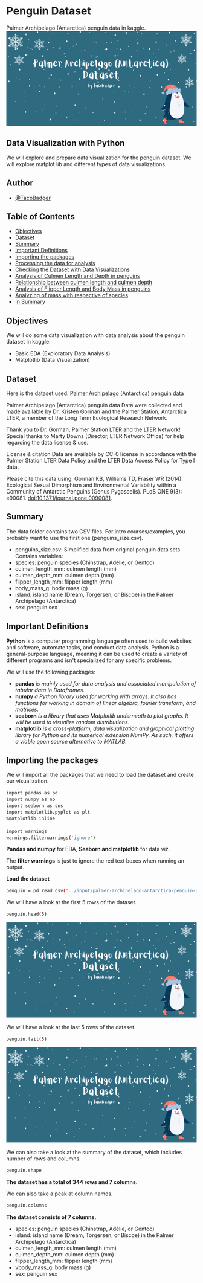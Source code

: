 # Penguin Dataset
Palmer Archipelago (Antarctica) penguin data in kaggle.
![](https://github.com/TacoBadger/Penguin-Dataset/blob/main/penguin.png?raw=true)

## Data Visualization with Python
We will explore and prepare data visualization for the penguin dataset. We will explore matplot lib and different types of data visualizations.

## Author
- [@TacoBadger](https://github.com/TacoBadger)

## Table of Contents
  - [Objectives](#objectives)
  - [Dataset](#dataset)
  - [Summary](#summary)
  - [Important Definitions](#important-definitions)
  - [Importing the packages](#importing-the-packages)
  - [Processing the data for analysis](#processing-the-data-for-analysis)
  - [Checking the Dataset with Data Visualizations](#checking-the-dataset-with-data-visualizations)
  - [Analysis of Culmen Length and Depth in penguins](#analysis-of-culmen-length-and-depth-in-penguins)
  - [Relationship between culmen length and culmen depth](#relationship-between-culmen-length-and-culmen-depth)
  - [Analysis of Flipper Length and Body Mass in penguins](#analysis-of-flipper-length-and-body-mass-in-penguins)
  - [Analyzing of mass with respective of species](#analyzing-of-mass-with-respective-of-species)
  - [In Summary](#in-summary)

## Objectives
We will do some data visualization with data analysis about the penguin dataset in kaggle.
- Basic EDA (Exploratory Data Analysis)
- Matplotlib (Data Visualization)

## Dataset
Here is the dataset used: [Palmer Archipelago (Antarctica) penguin data](https://www.kaggle.com/datasets/parulpandey/palmer-archipelago-antarctica-penguin-data)

Palmer Archipelago (Antarctica) penguin data
Data were collected and made available by Dr. Kristen Gorman and the Palmer Station, Antarctica LTER, a member of the Long Term Ecological Research Network.

Thank you to Dr. Gorman, Palmer Station LTER and the LTER Network! Special thanks to Marty Downs (Director, LTER Network Office) for help regarding the data license & use.

License & citation
Data are available by CC-0 license in accordance with the Palmer Station LTER Data Policy and the LTER Data Access Policy for Type I data.

Please cite this data using: Gorman KB, Williams TD, Fraser WR (2014) Ecological Sexual Dimorphism and Environmental Variability within a Community of Antarctic Penguins (Genus Pygoscelis). PLoS ONE 9(3): e90081. [doi:10.1371/journal.pone.0090081](doi:10.1371/journal.pone.0090081).

## Summary
The data folder contains two CSV files. For intro courses/examples, you probably want to use the first one (penguins_size.csv).
- penguins_size.csv: Simplified data from original penguin data sets. Contains variables:
- species: penguin species (Chinstrap, Adélie, or Gentoo)
- culmen_length_mm: culmen length (mm)
- culmen_depth_mm: culmen depth (mm)
- flipper_length_mm: flipper length (mm)
- body_mass_g: body mass (g)
- island: island name (Dream, Torgersen, or Biscoe) in the Palmer Archipelago (Antarctica)
- sex: penguin sex

## Important Definitions
**Python**  is a computer programming language often used to build websites and software, automate tasks, and conduct data analysis. Python is a general-purpose language, meaning it can be used to create a variety of different programs and isn't specialized for any specific problems.

We will use the following packages:
- **pandas** *is mainly used for data analysis and associated manipulation of tabular data in Dataframes.*
- **numpy** *a Python library used for working with arrays. It also has functions for working in domain of linear algebra, fourier transform, and matrices.*
- **seaborn** *is a library that uses Matplotlib underneath to plot graphs. It will be used to visualize random distributions.*
- **matplotlib** *is a cross-platform, data visualization and graphical plotting library for Python and its numerical extension NumPy. As such, it offers a viable open source alternative to MATLAB.*

## Importing the packages
We will import all the packages that we need to load the dataset and create our visualization.

```bash 
import pandas as pd 
import numpy as np
import seaborn as sns 
import matplotlib.pyplot as plt 
%matplotlib inline

import warnings
warnings.filterwarnings('ignore')
```

**Pandas and numpy** for EDA, **Seaborn and matplotlib** for data viz.

The **filter warnings** is just to ignore the red text boxes when running an output.

**Load the dataset**

```bash 
penguin = pd.read_csv("../input/palmer-archipelago-antarctica-penguin-data/penguins_size.csv")
```

We will have a look at the first 5 rows of the dataset.

```bash 
penguin.head(5)
```
![](https://github.com/TacoBadger/Penguin-Dataset/blob/main/penguin.png?raw=true)

We will have a look at the last 5 rows of the dataset.

```bash 
penguin.tail(5)
```
![](https://github.com/TacoBadger/Penguin-Dataset/blob/main/penguin.png?raw=true)

We can also take a look at the summary of the dataset, which includes number of rows and columns.
```bash 
penguin.shape
```
**The dataset has a total of 344 rows and 7 columns.**

We can also take a peak at column names.
```bash 
penguin.columns
```

**The dataset consists of 7 columns.**

- species: penguin species (Chinstrap, Adélie, or Gentoo)
- island: island name (Dream, Torgersen, or Biscoe) in the Palmer Archipelago (Antarctica)
- culmen_length_mm: culmen length (mm)
- culmen_depth_mm: culmen depth (mm)
- flipper_length_mm: flipper length (mm)
- vbody_mass_g: body mass (g)
- sex: penguin sex
